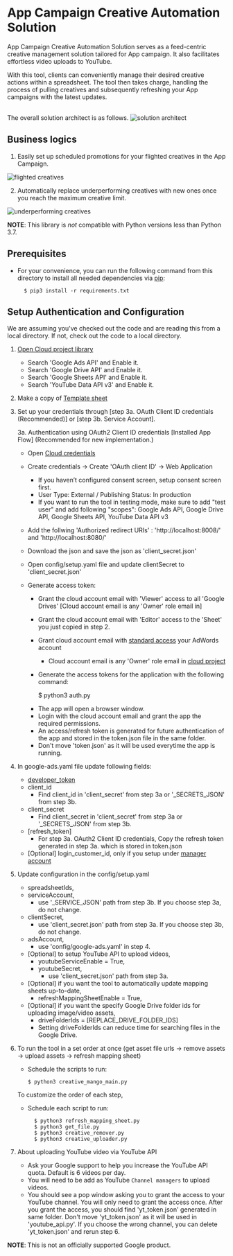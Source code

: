 # App Campaign Creative Automation Solution 

App Campaign Creative Automation Solution serves as a feed-centric creative management solution tailored for App campaign.
It also facilitates effortless video uploads to YouTube.<br/>

With this tool, clients can conveniently manage their desired creative actions within a spreadsheet.
The tool then takes charge, handling the process of pulling creatives and subsequently refreshing your App campaigns with the latest updates.<br/>
<br/>

The overall solution architect is as follows.
![solution architect](https://github.com/google-marketing-solutions/creative-mango/assets/66818527/57647a9b-d781-4418-b7c1-c10b784c0c16)


## Business logics
1. Easily set up scheduled promotions for your flighted creatives in the App Campaign.

![flighted creatives](https://github.com/google-marketing-solutions/creative-mango/assets/66818527/5d191a86-a3e5-477b-b824-a3907fefc219)

2. Automatically replace underperforming creatives with new ones once you reach the maximum creative limit.


![underperforming creatives](https://github.com/google-marketing-solutions/creative-mango/assets/66818527/8bea9d97-7a1c-4b20-b91e-c365e1d29d87)



**NOTE**: This library is _not_ compatible with Python versions less than Python 3.7.



## Prerequisites

*   For your convenience, you can run the following command from this directory
    to install all needed dependencies via [pip](https://pip.pypa.io/):
    ```
      $ pip3 install -r requirements.txt
    ```

## Setup Authentication and Configuration

We are assuming you've checked out the code and are reading this from a local
directory. If not, check out the code to a local directory.

1.  [Open Cloud project library](https://console.developers.google.com/apis/library)

    *   Search 'Google Ads API' and Enable it.
    *   Search 'Google Drive API' and Enable it.
    *   Search 'Google Sheets API' and Enable it.
    *   Search 'YouTube Data API v3' and Enable it.

2.  Make a copy of [Template sheet](https://docs.google.com/spreadsheets/d/1L-rC9kunww4Z8UVE_3pmDhbmJcuQkukFcYjQPSzByr8/copy)

3.  Set up your credentials through [step 3a. OAuth Client ID credentials (Recommended)] or [step 3b. Service Account].

    3a. Authentication using OAuth2 Client ID credentials [Installed App Flow] (Recommended for new implementation.)
    *   Open [Cloud credentials](https://console.developers.google.com/apis/credentials)
    *   Create credentials -> Create 'OAuth client ID' -> Web Application
        *   If you haven’t configured consent screen, setup consent screen first.
        *   User Type: External / Publishing Status: In production
        *   If you want to run the tool in testing mode, make sure to add "test user" and add following "scopes": 
            Google Ads API, Google Drive API, Google Sheets API, YouTube Data API v3
    *   Add the follwing 'Authorized redirect URIs' : 'http://localhost:8008/' and 'http://localhost:8080/'
    *   Download the json and save the json as 'client_secret.json'
    *   Open config/setup.yaml file and update clientSecret to 'client_secret.json'
    *   Generate access token:
        *   Grant the cloud account email with 'Viewer' access to all 'Google Drives' [Cloud account email is any 'Owner' role email in]
        *   Grant the cloud account email with 'Editor' access to the 'Sheet'  you just copied in step 2.
        *   Grant cloud account email with [standard access](https://support.google.com/google-ads/answer/6372672?hl=en) your AdWords account
            *   Cloud account email is any 'Owner' role email in [cloud project](https://console.developers.google.com/iam-admin)
        *   Generate the access tokens for the application with the following command:

            $ python3 auth.py

        - The app will open a browser window.
        - Login with the cloud account email and grant the app the required permissions.
        - An access/refresh token is generated for future authentication of the app and stored in the token.json file in the same folder.
        - Don't move 'token.json' as it will be used everytime the app is running.

4.  In google-ads.yaml file update following fields:

    *   [developer_token](https://developers.google.com/google-ads/api/docs/first-call/dev-token)
    *   client_id
        *   Find client_id in 'client_secret' from step 3a or '_SECRETS_JSON' from step 3b.
    *   client_secret
        *   Find client_secret in 'client_secret' from step 3a or '_SECRETS_JSON' from step 3b.
    *   [refresh_token]
        *   For step 3a. OAuth2 Client ID credentials, Copy the refresh token generated in step 3a. which is stored in token.json
    *   [Optional] login_customer_id, only if you setup under [manager account](https://support.google.com/google-ads/answer/6139186)

5.  Update configuration in the config/setup.yaml

    *   spreadsheetIds,
    *   serviceAccount,
        *   use '_SERVICE_JSON' path from step 3b. If you choose step 3a, do not change.
    *   clientSecret,
        *   use 'client_secret.json' path from step 3a. If you choose step 3b, do not change.
    *   adsAccount,
        *   use 'config/google-ads.yaml' in step 4.
    *   [Optional] to setup YouTube API to upload videos,
        *   youtubeServiceEnable = True,
        *   youtubeSecret,
            *   use 'client_secret.json' path from step 3a.
    *   [Optional] if you want the tool to automatically update mapping sheets up-to-date,
        *   refreshMappingSheetEnable = True,
    *   [Optional] if you want the specify Google Drive folder ids for uploading image/video assets,
        *   driveFolderIds = [REPLACE_DRIVE_FOLDER_IDS]
        *   Setting driveFolderIds can reduce time for searching files in the Google Drive.

6.  To run the tool in a set order at once
    (get asset file urls -> remove assets -> upload assets -> refresh mapping sheet)
    
    *   Schedule the scripts to run:
        ```
        $ python3 creative_mango_main.py
        ```
    To customize the order of each step,
    *   Schedule each script to run:
        ```
          $ python3 refresh_mapping_sheet.py
          $ python3 get_file.py
          $ python3 creative_remover.py
          $ python3 creative_uploader.py
        ```

7.  About uploading YouTube video via YouTube API

    *   Ask your Google support to help you increase the YouTube API quota.
        Default is 6 videos per day.
    *   You will need to be add as YouTube `Channel managers` to upload videos.
    *   You should see a pop window asking you to grant the access to your
        YouTube channel. You will only need to grant the access once. After you
        grant the access, you should find 'yt_token.json' generated
        in same folder. Don't move 'yt_token.json' as it will be
        used in 'youtube_api.py'. If you choose the wrong channel, you can
        delete 'yt_token.json' and rerun step 6.

**NOTE**: This is not an officially supported Google product.

